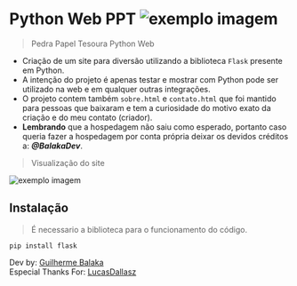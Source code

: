 # Python Web PPT <img src="https://media.discordapp.net/attachments/799515684278632468/922037583289139220/pedra-papel-tesoura.png?width=35&height=35" alt="exemplo imagem">
> Pedra Papel Tesoura Python Web

- Criação de um site para diversão utilizando a biblioteca `Flask` presente em Python.
- A intenção do projeto é apenas testar e mostrar com Python pode ser utilizado na web e em qualquer outras integrações.
- O projeto contem também `sobre.html` e `contato.html` que foi mantido para pessoas que baixaram e tem a curiosidade do motivo exato da criação e do meu contato (criador).
- **Lembrando** que a hospedagem não saiu como esperado, portanto caso queria fazer a hospedagem por conta própria deixar os devidos créditos a: **_@BalakaDev_**.
> Visualização do site
<img src="https://media.discordapp.net/attachments/799515684278632468/922037954468270130/unknown.png" alt="exemplo imagem">

## Instalação
> É necessario a biblioteca para o funcionamento do código.
```
pip install flask
```
Dev by: [Guilherme Balaka](https://github.com/BalakaDEV)<br>
Especial Thanks For: [LucasDallasz](https://github.com/LucasDallasz)
